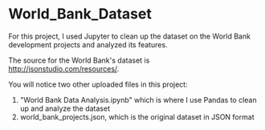 # World_Bank_Dataset

For this project, I used Jupyter to clean up the dataset on the World Bank development projects and analyzed its features. 

The source for the World Bank's dataset is http://jsonstudio.com/resources/. 

You will notice two other uploaded files in this project: 
1) "World Bank Data Analysis.ipynb" which is where I use Pandas to clean up and analyze the dataset
2) world_bank_projects.json, which is the original dataset in JSON format
